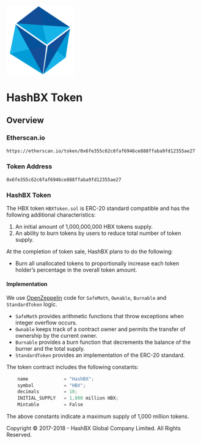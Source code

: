 ![HashBX](images/logo.png)

# HashBX Token

## Overview


### Etherscan.io
```
https://etherscan.io/token/0x6fe355c62c6faf6946ce888ffaba9fd12355ae27
```

### Token Address 
```
0x6fe355c62c6faf6946ce888ffaba9fd12355ae27
```

### HashBX Token

The HBX token `HBXToken.sol` is ERC-20 standard compatible and has the following additional characteristics:

1. An initial amount of 1,000,000,000 HBX tokens supply.
2. An ability to burn tokens by users to reduce total number of token supply.

At the completion of token sale, HashBX plans to do the following:

- Burn all unallocated tokens to proportionally increase each token holder’s percentage in the overall token amount.

#### Implementation

We use [OpenZeppelin](https://openzeppelin.org) code for `SafeMath`, `Ownable`, `Burnable` and `StandardToken` logic.

* `SafeMath` provides arithmetic functions that throw exceptions when integer overflow occurs.
* `Ownable` keeps track of a contract owner and permits the transfer of ownership by the current owner.
* `Burnable` provides a burn function that decrements the balance of the burner and the total supply.
* `StandardToken` provides an implementation of the ERC-20 standard.

The token contract includes the following constants:

```javascript
    name             = "HashBX";
    symbol           = "HBX";
    decimals         = 18;
    INITIAL_SUPPLY   = 1,000 million HBX;
    Mintable         = False
```

The above constants indicate a maximum supply of 1,000 million tokens.

Copyright © 2017-2018 - HashBX Global Company Limited. All Rights Reserved.

